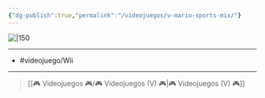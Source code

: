 ```yaml
---
{"dg-publish":true,"permalink":"/videojuegos/v-mario-sports-mix/"}
---
```



![|150](https://images.igdb.com/igdb/image/upload/t_cover_big/co223k.jpg)

---

- #videojuego/Wii

---

> [[🎮 Videojuegos 🎮/🎮 Videojuegos (V) 🎮\|🎮 Videojuegos (V) 🎮]]